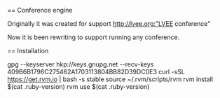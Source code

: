 == Conference engine

Originally it was created for support http://lvee.org:"LVEE conference"

Now it is been rewriting to support running any conference.


== Installation

gpg --keyserver hkp://keys.gnupg.net --recv-keys 409B6B1796C275462A1703113804BB82D39DC0E3
curl -sSL https://get.rvm.io | bash -s stable
source ~/.rvm/scripts/rvm
rvm install $(cat .ruby-version)
rvm use $(cat .ruby-version)